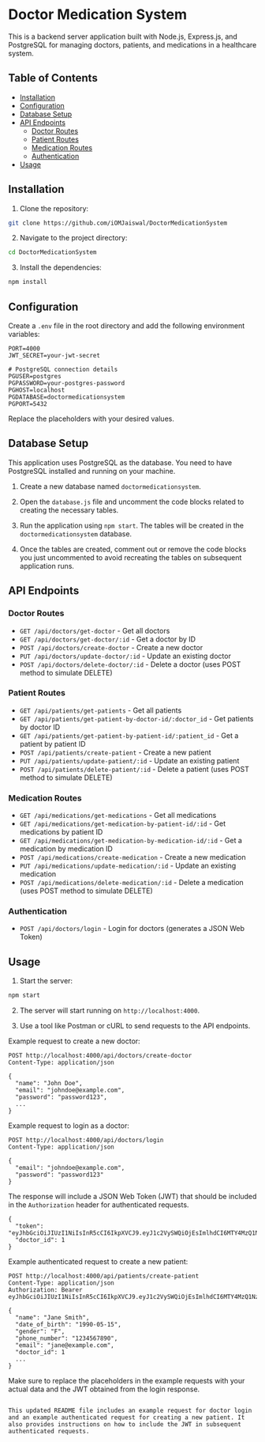 # Doctor Medication System

This is a backend server application built with Node.js, Express.js, and PostgreSQL for managing doctors, patients, and medications in a healthcare system.

## Table of Contents

- [Installation](#installation)
- [Configuration](#configuration)
- [Database Setup](#database-setup)
- [API Endpoints](#api-endpoints)
  - [Doctor Routes](#doctor-routes)
  - [Patient Routes](#patient-routes)
  - [Medication Routes](#medication-routes)
  - [Authentication](#authentication)
- [Usage](#usage)

## Installation

1. Clone the repository:

```bash
git clone https://github.com/iOMJaiswal/DoctorMedicationSystem
```

2. Navigate to the project directory:

```bash
cd DoctorMedicationSystem
```

3. Install the dependencies:

```bash
npm install
```

## Configuration

Create a `.env` file in the root directory and add the following environment variables:

```
PORT=4000
JWT_SECRET=your-jwt-secret

# PostgreSQL connection details
PGUSER=postgres
PGPASSWORD=your-postgres-password
PGHOST=localhost
PGDATABASE=doctormedicationsystem
PGPORT=5432
```

Replace the placeholders with your desired values.

## Database Setup

This application uses PostgreSQL as the database. You need to have PostgreSQL installed and running on your machine.

1. Create a new database named `doctormedicationsystem`.

2. Open the `database.js` file and uncomment the code blocks related to creating the necessary tables.

3. Run the application using `npm start`. The tables will be created in the `doctormedicationsystem` database.

4. Once the tables are created, comment out or remove the code blocks you just uncommented to avoid recreating the tables on subsequent application runs.

## API Endpoints

### Doctor Routes

- `GET /api/doctors/get-doctor` - Get all doctors
- `GET /api/doctors/get-doctor/:id` - Get a doctor by ID
- `POST /api/doctors/create-doctor` - Create a new doctor
- `PUT /api/doctors/update-doctor/:id` - Update an existing doctor
- `POST /api/doctors/delete-doctor/:id` - Delete a doctor (uses POST method to simulate DELETE)

### Patient Routes

- `GET /api/patients/get-patients` - Get all patients
- `GET /api/patients/get-patient-by-doctor-id/:doctor_id` - Get patients by doctor ID
- `GET /api/patients/get-patient-by-patient-id/:patient_id` - Get a patient by patient ID
- `POST /api/patients/create-patient` - Create a new patient
- `PUT /api/patients/update-patient/:id` - Update an existing patient
- `POST /api/patients/delete-patient/:id` - Delete a patient (uses POST method to simulate DELETE)

### Medication Routes

- `GET /api/medications/get-medications` - Get all medications
- `GET /api/medications/get-medication-by-patient-id/:id` - Get medications by patient ID
- `GET /api/medications/get-medication-by-medication-id/:id` - Get a medication by medication ID
- `POST /api/medications/create-medication` - Create a new medication
- `PUT /api/medications/update-medication/:id` - Update an existing medication
- `POST /api/medications/delete-medication/:id` - Delete a medication (uses POST method to simulate DELETE)

### Authentication

- `POST /api/doctors/login` - Login for doctors (generates a JSON Web Token)

## Usage

1. Start the server:

```bash
npm start
```

2. The server will start running on `http://localhost:4000`.

3. Use a tool like Postman or cURL to send requests to the API endpoints.

Example request to create a new doctor:

```
POST http://localhost:4000/api/doctors/create-doctor
Content-Type: application/json

{
  "name": "John Doe",
  "email": "johndoe@example.com",
  "password": "password123",
  ...
}
```

Example request to login as a doctor:

```
POST http://localhost:4000/api/doctors/login
Content-Type: application/json

{
  "email": "johndoe@example.com",
  "password": "password123"
}
```

The response will include a JSON Web Token (JWT) that should be included in the `Authorization` header for authenticated requests.

```
{
  "token": "eyJhbGciOiJIUzI1NiIsInR5cCI6IkpXVCJ9.eyJ1c2VySWQiOjEsImlhdCI6MTY4MzQ1NzQ0MCwiZXhwIjoxNjgzNDYxMDQwfQ.yvYtjGD3jNYVfzyrY9L_JHvZw9aplHyRNsqEneuFOlU",
  "doctor_id": 1
}
```

Example authenticated request to create a new patient:

```
POST http://localhost:4000/api/patients/create-patient
Content-Type: application/json
Authorization: Bearer eyJhbGciOiJIUzI1NiIsInR5cCI6IkpXVCJ9.eyJ1c2VySWQiOjEsImlhdCI6MTY4MzQ1NzQ0MCwiZXhwIjoxNjgzNDYxMDQwfQ.yvYtjGD3jNYVfzyrY9L_JHvZw9aplHyRNsqEneuFOlU

{
  "name": "Jane Smith",
  "date_of_birth": "1990-05-15",
  "gender": "F",
  "phone_number": "1234567890",
  "email": "jane@example.com",
  "doctor_id": 1
  ...
}
```

Make sure to replace the placeholders in the example requests with your actual data and the JWT obtained from the login response.

```

This updated README file includes an example request for doctor login and an example authenticated request for creating a new patient. It also provides instructions on how to include the JWT in subsequent authenticated requests.
```
